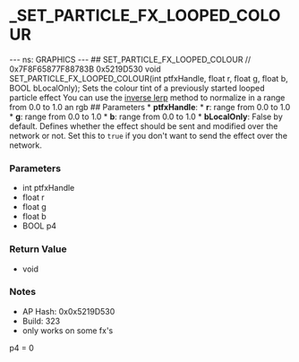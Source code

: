 # _SET_PARTICLE_FX_LOOPED_COLOUR

--- ns: GRAPHICS --- ## SET_PARTICLE_FX_LOOPED_COLOUR  // 0x7F8F65877F88783B 0x5219D530 void SET_PARTICLE_FX_LOOPED_COLOUR(int ptfxHandle, float r, float g, float b, BOOL bLocalOnly);  Sets the colour tint of a previously started looped particle effect  You can use the [inverse lerp](https://www.gamedev.net/articles/programming/general-and-gameplay-programming/inverse-lerp-a-super-useful-yet-often-overlooked-function-r5230/) method to normalize in a range from 0.0 to 1.0 an rgb  ## Parameters * **ptfxHandle**: * **r**: range from 0.0 to 1.0 * **g**: range from 0.0 to 1.0 * **b**: range from 0.0 to 1.0 * **bLocalOnly**: False by default. Defines whether the effect should be sent and modified over the network or not. Set this to `true` if you don't want to send the effect over the network.

### Parameters
* int ptfxHandle
* float r
* float g
* float b
* BOOL p4

### Return Value
* void

### Notes
* AP Hash: 0x0x5219D530
* Build: 323
* only works on some fx's

p4 = 0

